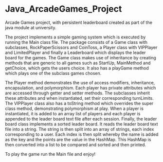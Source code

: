 # Java_ArcadeGames_Project
Arcade Games project, with persistent leaderboard created as part of the java module at university.


The project implements a simple gaming system which is executed by running the Main class file. 
The package consists of a Game class with subclasses, RockPaperScissors and CoinToss, 
a Player class with VIPPlayer and LimitedPlayer and finally a Leaderboard which displays the leader board for the games.
The Game class makes use of inheritance by creating methods that are generic to all games such as StartUp, MainMethod and getChoice, which gets the users choice. 
It also has a playGame method which plays one of the subclass games chosen.

The Player method demonstrates the use of access modifiers, inheritance, encapsulation, and polymorphism. 
Each player has private attributes which are accessed through getter and setter methods. 
The subclasses inherit these attributes and when instantiated, set their corresponding turnLimits. 
The VIPPlayer class also has a toString method which overrides the super class method, demonstrating polymorphism at play. When a player is instantiated,
it is added to an array list of players and each player is appended to the leader board text file after each session.
Finally, the leader board class implements a sorted leader board. It reads the leader board text file into a string.
The string is then split into an array of strings, each index corresponding to a user. 
Each index is then split whereby the name is added as the key and the points are the value in the HashMap. 
This HashMap is then converted into a list to be compared and sorted and then printed.

To play the game run the Main file and enjoy!
